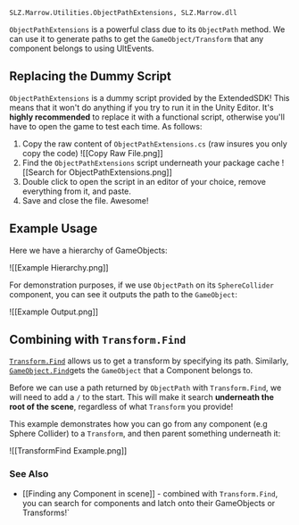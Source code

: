 `SLZ.Marrow.Utilities.ObjectPathExtensions, SLZ.Marrow.dll`

`ObjectPathExtensions` is a powerful class due to its `ObjectPath` method. We can use it to generate paths to get the `GameObject/Transform` that any component belongs to using UltEvents.

## Replacing the Dummy Script

`ObjectPathExtensions` is a dummy script provided by the ExtendedSDK! This means that it won't do anything if you try to run it in the Unity Editor. It's **highly recommended** to replace it with a functional script, otherwise you'll have to open the game to test each time. As follows:

1. Copy the raw content of `ObjectPathExtensions.cs` (raw insures you only copy the code) ![[Copy Raw File.png]]
2. Find the `ObjectPathExtensions` script underneath your package cache ![[Search for ObjectPathExtensions.png]]
3. Double click to open the script in an editor of your choice, remove everything from it, and paste.
4. Save and close the file. Awesome!
## Example Usage

Here we have a hierarchy of GameObjects:

![[Example Hierarchy.png]]

For demonstration purposes, if we use `ObjectPath` on its `SphereCollider` component, you can see it outputs the path to the `GameObject`:

![[Example Output.png]]

## Combining with `Transform.Find`

[`Transform.Find`](https://docs.unity3d.com/ScriptReference/Transform.Find.html) allows us to get a transform by specifying its path. Similarly, [`GameObject.Find`](https://docs.unity3d.com/ScriptReference/GameObject.Find.html)gets the `GameObject` that a Component belongs to.

Before we can use a path returned by `ObjectPath` with `Transform.Find`, we will need to add a `/` to the start. This will make it search **underneath the root of the scene**, regardless of what `Transform` you provide!

This example demonstrates how you can go from any component (e.g Sphere Collider) to a `Transform`, and then parent something underneath it:

![[TransformFind Example.png]]

### See Also

- [[Finding any Component in scene]] - combined with `Transform.Find`, you can search for components and latch onto their GameObjects or Transforms!`